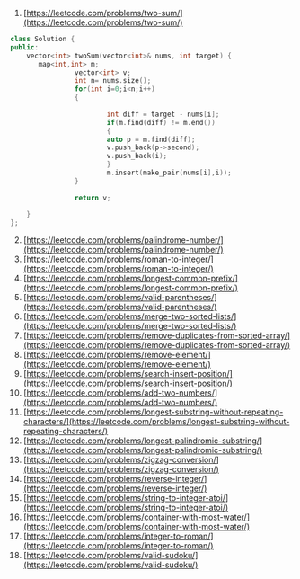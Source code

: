 1. [https://leetcode.com/problems/two-sum/](https://leetcode.com/problems/two-sum/)  
```c++
class Solution {
public:
    vector<int> twoSum(vector<int>& nums, int target) {
       map<int,int> m;
                vector<int> v;
                int n= nums.size();
                for(int i=0;i<n;i++)
                {
                    
                        int diff = target - nums[i];
                        if(m.find(diff) != m.end())
                        {
                        auto p = m.find(diff);        
                        v.push_back(p->second);
                        v.push_back(i);
                        }
                        m.insert(make_pair(nums[i],i));
                }
          
                return v;
 
    }
};
```
2. [https://leetcode.com/problems/palindrome-number/](https://leetcode.com/problems/palindrome-number/)  
5. [https://leetcode.com/problems/roman-to-integer/](https://leetcode.com/problems/roman-to-integer/)  
6. [https://leetcode.com/problems/longest-common-prefix/](https://leetcode.com/problems/longest-common-prefix/)  
7. [https://leetcode.com/problems/valid-parentheses/](https://leetcode.com/problems/valid-parentheses/)  
8. [https://leetcode.com/problems/merge-two-sorted-lists/](https://leetcode.com/problems/merge-two-sorted-lists/)  
9. [https://leetcode.com/problems/remove-duplicates-from-sorted-array/](https://leetcode.com/problems/remove-duplicates-from-sorted-array/)  
10. [https://leetcode.com/problems/remove-element/](https://leetcode.com/problems/remove-element/)  
11. [https://leetcode.com/problems/search-insert-position/](https://leetcode.com/problems/search-insert-position/)  
12. [https://leetcode.com/problems/add-two-numbers/](https://leetcode.com/problems/add-two-numbers/)  
13. [https://leetcode.com/problems/longest-substring-without-repeating-characters/](https://leetcode.com/problems/longest-substring-without-repeating-characters/)  
14. [https://leetcode.com/problems/longest-palindromic-substring/](https://leetcode.com/problems/longest-palindromic-substring/)  
15. [https://leetcode.com/problems/zigzag-conversion/](https://leetcode.com/problems/zigzag-conversion/)  
16. [https://leetcode.com/problems/reverse-integer/](https://leetcode.com/problems/reverse-integer/)  
17. [https://leetcode.com/problems/string-to-integer-atoi/](https://leetcode.com/problems/string-to-integer-atoi/)  
18. [https://leetcode.com/problems/container-with-most-water/](https://leetcode.com/problems/container-with-most-water/)  
19. [https://leetcode.com/problems/integer-to-roman/](https://leetcode.com/problems/integer-to-roman/)  
20. [https://leetcode.com/problems/valid-sudoku/](https://leetcode.com/problems/valid-sudoku/)

